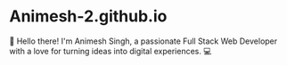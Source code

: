 # Animesh-2.github.io
👋 Hello there! I'm Animesh Singh, a passionate Full Stack Web Developer with a love for turning ideas into digital experiences. 💻
